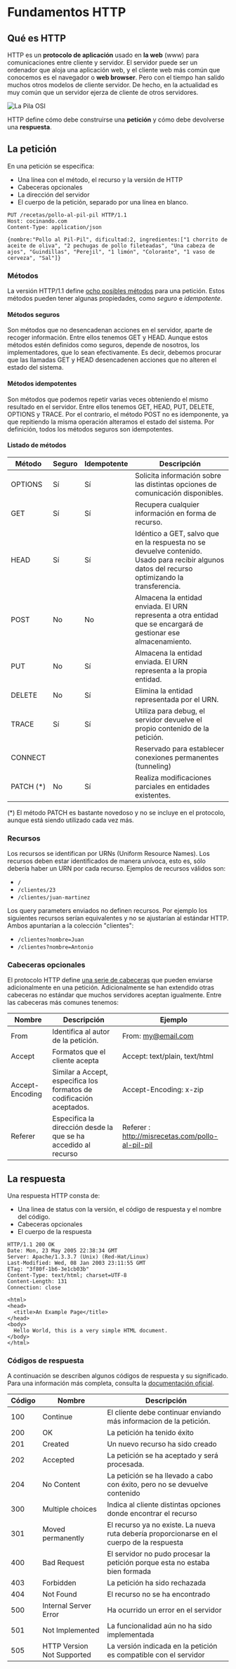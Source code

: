 # Fundamentos HTTP

## Qué es HTTP

HTTP es un **protocolo de aplicación** usado en **la web** (www) para comunicaciones entre cliente y servidor. El servidor puede ser un ordenador que aloja una aplicación web, y el cliente web más común que conocemos es el navegador o **web browser**. Pero con el tiempo han salido muchos otros modelos de cliente servidor. De hecho, en la actualidad es muy común que un servidor ejerza de cliente de otros servidores.

![La Pila OSI](http://www.washington.edu/lst/help/computing_fundamentals/networking/img/osi_model.jpg "La Pila OSI")

HTTP define cómo debe construirse una **petición** y cómo debe devolverse una **respuesta**.

## La petición

En una petición se especifica:
 * Una línea con el método, el recurso y la versión de HTTP
 * Cabeceras opcionales
 * La dirección del servidor
 * El cuerpo de la petición, separado por una línea en blanco.


```http-request
PUT /recetas/pollo-al-pil-pil HTTP/1.1
Host: cocinando.com
Content-Type: application/json

{nombre:"Pollo al Pil-Pil", dificultad:2, ingredientes:["1 chorrito de aceite de oliva", "2 pechugas de pollo fileteadas", "Una cabeza de ajos", "Guindillas", "Perejil", "1 limón", "Colorante", "1 vaso de cerveza", "Sal"]}

```


### Métodos

La versión HTTP/1.1 define [ocho posibles métodos](http://www.w3.org/Protocols/rfc2616/rfc2616-sec9.html) para una petición. Estos métodos pueden tener algunas propiedades, como _seguro_ e _idempotente_.

#### Métodos seguros

Son métodos que no desencadenan acciones en el servidor, aparte de recoger información. Entre ellos tenemos GET y HEAD. Aunque estos métodos estén definidos como seguros, depende de nosotros, los implementadores, que lo sean efectivamente. Es decir, debemos procurar que las llamadas GET y HEAD desencadenen acciones que no alteren el estado del sistema.

#### Métodos idempotentes

Son métodos que podemos repetir varias veces obteniendo el mismo resultado en el servidor. Entre ellos tenemos GET, HEAD, PUT, DELETE, OPTIONS y TRACE. Por el contrario, el método POST no es idemponente, ya que repitiendo la misma operación alteramos el estado del sistema. Por definición, todos los métodos seguros son idempotentes.


#### Listado de métodos

| Método    | Seguro      | Idempotente  | Descripción   |
|-----------|-------------|--------------|---------------|
| OPTIONS   | Sí          | Sí           | Solicita información sobre las distintas opciones de comunicación disponibles. |
| GET       | Sí          | Sí           | Recupera cualquier información en forma de recurso. |
| HEAD      | Sí          | Sí           | Idéntico a GET, salvo que en la respuesta no se devuelve contenido. Usado para recibir algunos datos del recurso optimizando la transferencia. |
| POST      | No          | No           | Almacena la entidad enviada. El URN representa a otra entidad que se encargará de gestionar ese almacenamiento. |
| PUT       | No          | Sí           | Almacena la entidad enviada. El URN representa a la propia entidad. |
| DELETE    | No          | Sí           | Elimina la entidad representada por el URN. |
| TRACE     | Sí          | Sí           | Utiliza para debug, el servidor devuelve el propio contenido de la petición. |
| CONNECT   |             |              | Reservado para establecer conexiones permanentes (tunneling) |
| PATCH (*) | No          | Sí           | Realiza modificaciones parciales en entidades existentes. |

(*) El método PATCH es bastante novedoso y no se incluye en el protocolo, aunque está siendo utilizado cada vez más.



### Recursos

Los recursos se identifican por URNs (Uniform Resource Names). Los recursos deben estar identificados de manera unívoca, esto es, sólo debería haber un URN por cada recurso. Ejemplos de recursos válidos son:

 - `/`
 - `/clientes/23`
 - `/clientes/juan-martinez`


Los query parameters enviados no definen recursos. Por ejemplo los siguientes recursos serían equivalentes y no se ajustarían al estándar HTTP. Ambos apuntarían a la colección "clientes":

 - `/clientes?nombre=Juan`
 - `/clientes?nombre=Antonio`


### Cabeceras opcionales

El protocolo HTTP define [una serie de cabeceras](http://www.w3.org/Protocols/HTTP/HTRQ_Headers.html) que pueden enviarse adicionalmente en una petición. Adicionalmente se han extendido otras cabeceras no estándar que muchos servidores aceptan igualmente. Entre las cabeceras más comunes tenemos:

| Nombre   | Descripción      | Ejemplo |
|----------|------------------|---------|
| From     | Identifica al autor de la petición. | From: my@email.com |
| Accept   | Formatos que el cliente acepta | Accept: text/plain, text/html |
| Accept-Encoding | Similar a Accept, especifica los formatos de codificación aceptados. | Accept-Encoding: x-zip |
| Referer  | Especifica la dirección desde la que se ha accedido al recurso | Referer : http://misrecetas.com/pollo-al-pil-pil |


## La respuesta

Una respuesta HTTP consta de:

 - Una linea de status con la versión, el código de respuesta y el nombre del código.
 - Cabeceras opcionales
 - El cuerpo de la respuesta

```http-response
HTTP/1.1 200 OK
Date: Mon, 23 May 2005 22:38:34 GMT
Server: Apache/1.3.3.7 (Unix) (Red-Hat/Linux)
Last-Modified: Wed, 08 Jan 2003 23:11:55 GMT
ETag: "3f80f-1b6-3e1cb03b"
Content-Type: text/html; charset=UTF-8
Content-Length: 131
Connection: close

<html>
<head>
  <title>An Example Page</title>
</head>
<body>
  Hello World, this is a very simple HTML document.
</body>
</html>
```

### Códigos de respuesta

A continuación se describen algunos códigos de respuesta y su significado. Para una información más completa, consulta la [documentación oficial](http://www.w3.org/Protocols/rfc2616/rfc2616-sec10.html).

| Código | Nombre | Descripción |
| -------|--------|-------------|
| 100    | Continue | El cliente debe continuar enviando más informacion de la petición. |
| 200    | OK | La petición ha tenido éxito |
| 201    | Created | Un nuevo recurso ha sido creado |
| 202    | Accepted | La petición se ha aceptado y será procesada. |
| 204    | No Content | La petición se ha llevado a cabo con éxito, pero no se devuelve contenido |
| 300    | Multiple choices | Indica al cliente distintas opciones donde encontrar el recurso |
| 301    | Moved permanently | El recurso ya no existe. La nueva ruta debería proporcionarse en el cuerpo de la respuesta |
| 400    | Bad Request | El servidor no pudo procesar la petición porque esta no estaba bien formada |
| 403    | Forbidden | La petición ha sido rechazada |
| 404    | Not Found | El recurso no se ha encontrado |
| 500    | Internal Server Error | Ha ocurrido un error en el servidor |
| 501    | Not Implemented | La funcionalidad aún no ha sido implementada |
| 505    | HTTP Version Not Supported | La versión indicada en la petición es compatible con el servidor |



